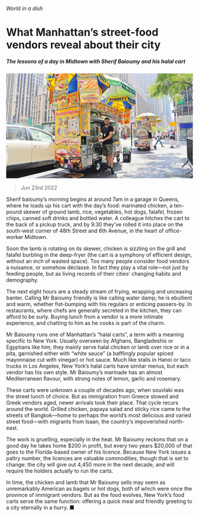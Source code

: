 ###### World in a dish

# What Manhattan’s street-food vendors reveal about their city 

##### The lessons of a day in Midtown with Sherif Baioumy and his halal cart 

![image](images/20220625_CUP001.jpg) 

> Jun 23rd 2022 

Sherif baioumy’s morning begins at around 7am in a garage in Queens, where he loads up his cart with the day’s food: marinated chicken, a ten-pound skewer of ground lamb, rice, vegetables, hot dogs, falafel, frozen chips, canned soft drinks and bottled water. A colleague hitches the cart to the back of a pickup truck, and by 9.30 they’ve rolled it into place on the south-west corner of 48th Street and 6th Avenue, in the heart of office-worker Midtown.

Soon the lamb is rotating on its skewer, chicken is sizzling on the grill and falafel burbling in the deep-fryer (the cart is a symphony of efficient design, without an inch of wasted space). Too many people consider food vendors a nuisance, or somehow déclassé. In fact they play a vital role—not just by feeding people, but as living records of their cities’ changing habits and demography.

The next eight hours are a steady stream of frying, wrapping and unceasing banter. Calling Mr Baioumy friendly is like calling water damp; he is ebullient and warm, whether fist-bumping with his regulars or enticing passers-by. In restaurants, where chefs are generally secreted in the kitchen, they can afford to be surly. Buying lunch from a vendor is a more intimate experience, and chatting to him as he cooks is part of the charm.

Mr Baioumy runs one of Manhattan’s “halal carts”, a term with a meaning specific to New York. Usually overseen by Afghans, Bangladeshis or Egyptians like him, they mainly serve halal chicken or lamb over rice or in a pita, garnished either with “white sauce” (a bafflingly popular spiced mayonnaise cut with vinegar) or hot sauce. Much like  stalls in Hanoi or taco trucks in Los Angeles, New York’s halal carts have similar menus, but each vendor has his own style. Mr Baioumy’s marinade has an almost Mediterranean flavour, with strong notes of lemon, garlic and rosemary.

These carts were unknown a couple of decades ago, when souvlaki was the street lunch of choice. But as immigration from Greece slowed and Greek vendors aged, newer arrivals took their place. That cycle recurs around the world. Grilled chicken, papaya salad and sticky rice came to the streets of Bangkok—home to perhaps the world’s most delicious and varied street food—with migrants from Isaan, the country’s impoverished north-east.

The work is gruelling, especially in the heat. Mr Baioumy reckons that on a good day he takes home $200 in profit, but every two years $20,000 of that goes to the Florida-based owner of his licence. Because New York issues a paltry number, the licences are valuable commodities, though that is set to change: the city will give out 4,450 more in the next decade, and will require the holders actually to run the carts.

In time, the chicken and lamb that Mr Baioumy sells may seem as unremarkably American as bagels or hot dogs, both of which were once the province of immigrant vendors. But as the food evolves, New York’s food carts serve the same function: offering a quick meal and friendly greeting to a city eternally in a hurry. ■

